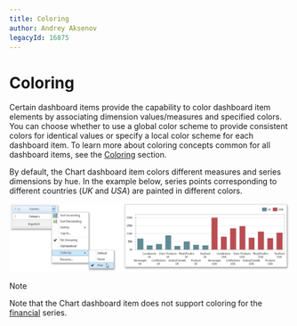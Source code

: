 ```yaml
---
title: Coloring
author: Andrey Aksenov
legacyId: 16875
---
```

# Coloring
Certain dashboard items provide the capability to color dashboard item elements by associating dimension values/measures and specified colors. You can choose whether to use a global color scheme to provide consistent colors for identical values or specify a local color scheme for each dashboard item. To learn more about coloring concepts common for all dashboard items, see the [Coloring](../../appearance-customization/coloring.md) section.

By default, the Chart dashboard item colors different measures and series dimensions by hue. In the example below, series points corresponding to different countries (_UK_ and _USA_) are painted in different colors.

![Coloring_DimensionColorByItem](../../../../images/img25374.png)

> [!NOTE]
> Note that the Chart dashboard item does not support coloring for the [financial](series/financial-series.md) series.